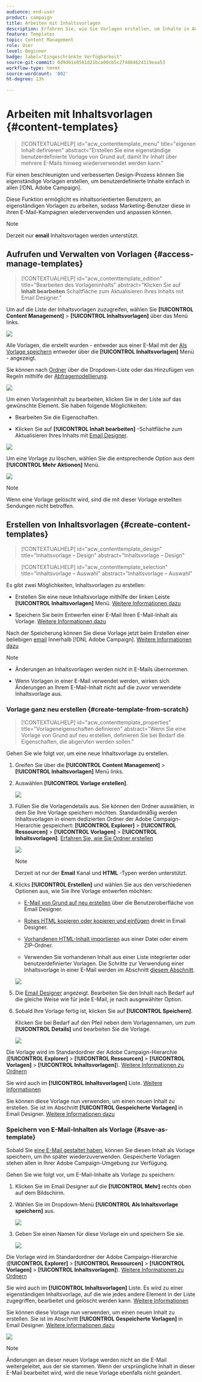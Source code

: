 ```yaml
---
audience: end-user
product: campaign
title: Arbeiten mit Inhaltsvorlagen
description: Erfahren Sie, wie Sie Vorlagen erstellen, um Inhalte in Adobe Campaign-E-Mails wiederzuverwenden.
feature: Templates
topic: Content Management
role: User
level: Beginner
badge: label="Eingeschränkte Verfügbarkeit"
source-git-commit: 0d9d61e8561d21bca00cb5c274884624119eaa53
workflow-type: tm+mt
source-wordcount: '802'
ht-degree: 13%

---
```


# Arbeiten mit Inhaltsvorlagen {#content-templates}

>[!CONTEXTUALHELP]
>id="acw_contenttemplate_menu"
>title="eigenen Inhalt definieren"
>abstract="Erstellen Sie eine eigenständige benutzerdefinierte Vorlage von Grund auf, damit Ihr Inhalt über mehrere E-Mails hinweg wiederverwendet werden kann."

Für einen beschleunigten und verbesserten Design-Prozess können Sie eigenständige Vorlagen erstellen, um benutzerdefinierte Inhalte einfach in allen [!DNL Adobe Campaign].

Diese Funktion ermöglicht es inhaltsorientierten Benutzern, an eigenständigen Vorlagen zu arbeiten, sodass Marketing-Benutzer diese in ihren E-Mail-Kampagnen wiederverwenden und anpassen können.

>[!NOTE]
>
>Derzeit nur **email** Inhaltsvorlagen werden unterstützt.

## Aufrufen und Verwalten von Vorlagen {#access-manage-templates}

>[!CONTEXTUALHELP]
>id="acw_contenttemplate_edition"
>title="Bearbeiten des Vorlageninhalts"
>abstract="Klicken Sie auf **Inhalt bearbeiten** Schaltfläche zum Aktualisieren Ihres Inhalts mit Email Designer."

Um auf die Liste der Inhaltsvorlagen zuzugreifen, wählen Sie **[!UICONTROL Content Management]** > **[!UICONTROL Inhaltsvorlagen]** über das Menü links.

![](assets/content-template-list.png)

Alle Vorlagen, die erstellt wurden - entweder aus einer E-Mail mit der [Als Vorlage speichern](#save-as-template) entweder über die **[!UICONTROL Inhaltsvorlagen]** Menü - angezeigt.

<!--You can sort content templates by creation or modification date. You can also choose to display only the items that you created or modified.-->

Sie können nach [Ordner](../get-started/permissions.md#folders) über die Dropdown-Liste oder das Hinzufügen von Regeln mithilfe der [Abfragemodellierung](../query/query-modeler-overview.md).

![](assets/content-template-list-filters.png)

Um einen Vorlageninhalt zu bearbeiten, klicken Sie in der Liste auf das gewünschte Element. Sie haben folgende Möglichkeiten:

* Bearbeiten Sie die Eigenschaften.

* Klicken Sie auf **[!UICONTROL Inhalt bearbeiten]** -Schaltfläche zum Aktualisieren Ihres Inhalts mit [Email Designer](get-started-email-designer.md).

![](assets/content-template-edition.png)

Um eine Vorlage zu löschen, wählen Sie die entsprechende Option aus dem **[!UICONTROL Mehr Aktionen]** Menü.

![](assets/content-template-list-delete.png)

>[!NOTE]
>
>Wenn eine Vorlage gelöscht wird, sind die mit dieser Vorlage erstellten Sendungen nicht betroffen.

## Erstellen von Inhaltsvorlagen {#create-content-templates}

>[!CONTEXTUALHELP]
>id="acw_contenttemplate_design"
>title="Inhaltsvorlage – Design"
>abstract="Inhaltsvorlage – Design"

>[!CONTEXTUALHELP]
>id="acw_contenttemplate_selection"
>title="Inhaltsvorlage – Auswahl"
>abstract="Inhaltsvorlage – Auswahl"

Es gibt zwei Möglichkeiten, Inhaltsvorlagen zu erstellen:

* Erstellen Sie eine neue Inhaltsvorlage mithilfe der linken Leiste **[!UICONTROL Inhaltsvorlagen]** Menü. [Weitere Informationen dazu](#create-template-from-scratch)

* Speichern Sie beim Entwerfen einer E-Mail Ihren E-Mail-Inhalt als Vorlage. [Weitere Informationen dazu](#save-as-template)

Nach der Speicherung können Sie diese Vorlage jetzt beim Erstellen einer beliebigen [email](../email/create-email.md) Innerhalb [!DNL Adobe Campaign]. [Weitere Informationen dazu](use-email-templates.md)

>[!NOTE]
>
>* Änderungen an Inhaltsvorlagen werden nicht in E-Mails übernommen.
>
>* Wenn Vorlagen in einer E-Mail verwendet werden, wirken sich Änderungen an Ihrem E-Mail-Inhalt nicht auf die zuvor verwendete Inhaltsvorlage aus.

### Vorlage ganz neu erstellen {#create-template-from-scratch}

>[!CONTEXTUALHELP]
>id="acw_contenttemplate_properties"
>title="Vorlageneigenschaften definieren"
>abstract="Wenn Sie eine Vorlage von Grund auf neu erstellen, definieren Sie bei Bedarf die Eigenschaften, die abgerufen werden sollen."

Gehen Sie wie folgt vor, um eine neue Inhaltsvorlage zu erstellen.

1. Greifen Sie über die **[!UICONTROL Content Management]** > **[!UICONTROL Inhaltsvorlagen]** Menü links.

1. Auswählen **[!UICONTROL Vorlage erstellen]**.

   ![](assets/content-template-create.png)

1. Füllen Sie die Vorlagendetails aus. Sie können den Ordner auswählen, in dem Sie Ihre Vorlage speichern möchten. Standardmäßig werden Inhaltsvorlagen in einem dedizierten Ordner der Adobe Campaign-Hierarchie gespeichert: **[!UICONTROL Explorer]** > **[!UICONTROL Ressourcen]** > **[!UICONTROL Vorlagen]** > **[!UICONTROL Inhaltsvorlagen]**. [Erfahren Sie, wie Sie Ordner erstellen](../get-started/permissions.md#folders)

   ![](assets/content-template-details.png)

   >[!NOTE]
   >
   >Derzeit ist nur der **Email** Kanal und **HTML** -Typen werden unterstützt.

1. Klicks **[!UICONTROL Erstellen]** und wählen Sie aus den verschiedenen Optionen aus, wie Sie Ihre Vorlage entwerfen möchten:

   * [E-Mail von Grund auf neu erstellen](create-email-content.md) über die Benutzeroberfläche von Email Designer.

   * [Rohes HTML kopieren oder kopieren und einfügen](code-content.md) direkt in Email Designer.

   * [Vorhandenen HTML-Inhalt importieren](existing-content.md) aus einer Datei oder einem ZIP-Ordner.

   * Verwenden Sie vorhandenen Inhalt aus einer Liste integrierter oder benutzerdefinierter Vorlagen. Die Schritte zur Verwendung einer Inhaltsvorlage in einer E-Mail werden im Abschnitt [diesem Abschnitt](use-email-templates.md).

   ![](assets/email_designer-templates.png)

1. Die [Email Designer](get-started-email-designer.md) angezeigt. Bearbeiten Sie den Inhalt nach Bedarf auf die gleiche Weise wie für jede E-Mail, je nach ausgewählter Option.

   <!--You can test your content if needed. [Learn how](#test-template)-->

1. Sobald Ihre Vorlage fertig ist, klicken Sie auf **[!UICONTROL Speichern]**.

   Klicken Sie bei Bedarf auf den Pfeil neben dem Vorlagennamen, um zum **[!UICONTROL Details]** und bearbeiten Sie die Vorlage.

   ![](assets/content-template-save-back.png)

Die Vorlage wird im Standardordner der Adobe Campaign-Hierarchie (**[!UICONTROL Explorer]** > **[!UICONTROL Ressourcen]** > **[!UICONTROL Vorlagen]** > **[!UICONTROL Inhaltsvorlagen]**). [Weitere Informationen zu Ordnern](../get-started/permissions.md#folders)

Sie wird auch im **[!UICONTROL Inhaltsvorlagen]** Liste. [Weitere Informationen](#access-manage-templates)

Sie können diese Vorlage nun verwenden, um einen neuen Inhalt zu erstellen. Sie ist im Abschnitt **[!UICONTROL Gespeicherte Vorlagen]** in Email Designer. [Weitere Informationen dazu](use-email-templates.md)

### Speichern von E-Mail-Inhalten als Vorlage {#save-as-template}

Sobald Sie [eine E-Mail gestaltet haben](create-email-content.md), können Sie diesen Inhalt als Vorlage speichern, um ihn später wiederzuverwenden. Gespeicherte Vorlagen stehen allen in Ihrer Adobe Campaign-Umgebung zur Verfügung.

Gehen Sie wie folgt vor, um E-Mail-Inhalte als Vorlage zu speichern:

1. Klicken Sie im Email Designer auf die **[!UICONTROL Mehr]** rechts oben auf dem Bildschirm.

1. Wählen Sie im Dropdown-Menü **[!UICONTROL Als Inhaltsvorlage speichern]** aus.

   ![](assets/email_designer-save-template.png)

1. Geben Sie einen Namen für diese Vorlage ein und speichern Sie sie.

   ![](assets/email_designer-template-name.png)

Die Vorlage wird im Standardordner der Adobe Campaign-Hierarchie (**[!UICONTROL Explorer]** > **[!UICONTROL Ressourcen]** > **[!UICONTROL Vorlagen]** > **[!UICONTROL Inhaltsvorlagen]**). [Weitere Informationen zu Ordnern](../get-started/permissions.md#folders)

Sie wird auch im **[!UICONTROL Inhaltsvorlagen]** Liste. Es wird zu einer eigenständigen Inhaltsvorlage, auf die wie jedes andere Element in der Liste zugegriffen, bearbeitet und gelöscht werden kann. [Weitere Informationen](#access-manage-templates)

Sie können diese Vorlage nun verwenden, um einen neuen Inhalt zu erstellen. Sie ist im Abschnitt **[!UICONTROL Gespeicherte Vorlagen]** in Email Designer. [Weitere Informationen dazu](use-email-templates.md)

![](assets/email_designer-saved-template.png)

>[!NOTE]
>
>Änderungen an dieser neuen Vorlage werden nicht an die E-Mail weitergeleitet, aus der sie stammen. Wenn der ursprüngliche Inhalt in dieser E-Mail bearbeitet wird, wird die neue Vorlage ebenfalls nicht geändert.

<!--

Test your content template {#test-template}

You can test the rendering of any email content template, whether created from scratch or from an email. To do so, follow the steps below.

1. Access the content template list.

1. Click **[!UICONTROL Edit content]** from the **[!UICONTROL Template properties]**.

1. Click **[!UICONTROL Simulate Content]** and select a test profile to check your email rendering. You can choose the desktop or mobile view.

1. You can send a proof to test your content and have it approved by some internal users before using it. To do so, click the **[!UICONTROL Send proof]** button and follow the steps described in .

-->



